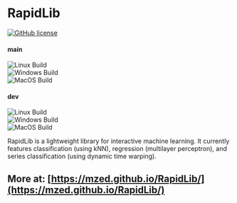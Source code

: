 # RapidLib

[![GitHub license](https://img.shields.io/badge/License-BSD%203--Clause-blue.svg)](https://github.com/mzed/RapidLib/blob/master/LICENSE)

#### main
![Linux Build](https://github.com/mzed/RapidLib/workflows/Linux%20Build/badge.svg?branch=main)  
![Windows Build](https://github.com/mzed/RapidLib/workflows/Windows%20Build/badge.svg?branch=main)  
![MacOS Build](https://github.com/mzed/RapidLib/workflows/Mac%20Build/badge.svg?branch=main)

#### dev
![Linux Build](https://github.com/mzed/RapidLib/workflows/Linux%20Build/badge.svg?branch=dev)  
![Windows Build](https://github.com/mzed/RapidLib/workflows/Windows%20Build/badge.svg?branch=dev)  
![MacOS Build](https://github.com/mzed/RapidLib/workflows/Mac%20Build/badge.svg?branch=dev)

RapidLib is a lightweight library for interactive machine learning. It currently features classification (using kNN), regression (multilayer perceptron), and series classification (using dynamic time warping).

## More at: [https://mzed.github.io/RapidLib/](https://mzed.github.io/RapidLib/)

